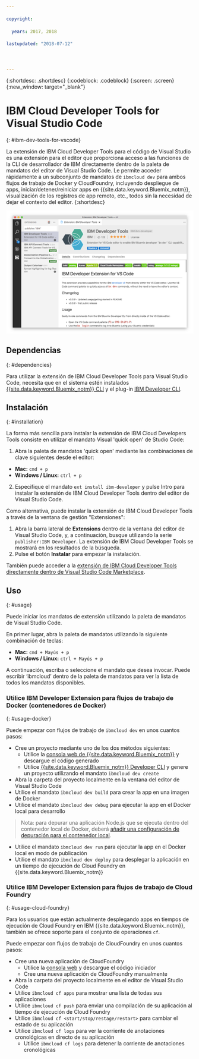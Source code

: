 ```yaml
---

copyright:

  years: 2017, 2018

lastupdated: "2018-07-12"



---
```


{:shortdesc: .shortdesc}
{:codeblock: .codeblock}
{:screen: .screen}
{:new_window: target="_blank"}

# IBM Cloud Developer Tools for Visual Studio Code
{: #ibm-dev-tools-for-vscode}

La extensión de IBM Cloud Developer Tools para el código de Visual Studio es una extensión para el editor que proporciona acceso a las funciones de la CLI de desarrollador de IBM directamente dentro de la paleta de mandatos del editor de Visual Studio Code. Le permite acceder rápidamente a un subconjunto de mandatos de `ibmcloud dev` para ambos flujos de trabajo de Docker y CloudFoundry, incluyendo despliegue de apps, iniciar/detener/reiniciar apps en {{site.data.keyword.Bluemix_notm}}, visualización de los registros de app remoto, etc., todos sin la necesidad de dejar el contexto del editor.
{:shortdesc}

![Captura de pantalla de la pantalla de descarga de la extensión de IBM Developer Tools.](vscode.png "Pantalla de descarga de la extensión en Visual Studio Code")

## Dependencias
{: #dependencies}

Para utilizar la extensión de IBM Cloud Developer Tools para Visual Studio Code, necesita que en el sistema estén instalados [{{site.data.keyword.Bluemix_notm}} CLI](https://plugins.ng.bluemix.net/ui/home.html) y el plug-in [IBM Developer CLI](index.html).

## Instalación
{: #installation}

La forma más sencilla para instalar la extensión de IBM Cloud Developers Tools consiste en utilizar el mandato Visual 'quick open' de Studio Code:

1. Abra la paleta de mandatos 'quick open' mediante las combinaciones de clave siguientes desde el editor:

  * **Mac:** `cmd + p`
  * **Windows / Linux:** `ctrl + p`

2. Especifique el mandato `ext install ibm-developer` y pulse Intro para instalar la extensión de IBM Cloud Developer Tools dentro del editor de Visual Studio Code.

Como alternativa, puede instalar la extensión de IBM Cloud Developer Tools a través de la ventana de gestión "Extensiones":

1. Abra la barra lateral de **Extensions** dentro de la ventana del editor de Visual Studio Code, y, a continuación, busque utilizando la serie `publisher:IBM Developer`. La extensión de IBM Cloud Developer Tools se mostrará en los resultados de la búsqueda.  
2. Pulse el botón **Instalar** para empezar la instalación.

También puede acceder a la [extensión de IBM Cloud Developer Tools directamente dentro de Visual Studio Code Marketplace](https://marketplace.visualstudio.com/items?itemName=IBM.ibm-developer).

## Uso
{: #usage}

Puede iniciar los mandatos de extensión utilizando la paleta de mandatos de Visual Studio Code.

En primer lugar, abra la paleta de mandatos utilizando la siguiente combinación de teclas:

* **Mac:** `cmd + Mayús + p`
* **Windows / Linux:** `ctrl + Mayús + p`

A continuación, escriba o seleccione el mandato que desea invocar. Puede escribir ‘ibmcloud’ dentro de la paleta de mandatos para ver la lista de todos los mandatos disponibles.

### Utilice IBM Developer Extension para flujos de trabajo de Docker (contenedores de Docker)
{: #usage-docker}

Puede empezar con flujos de trabajo de `ibmcloud dev` en unos cuantos pasos:
* Cree un proyecto mediante uno de los dos métodos siguientes:
  * Utilice la [consola web de {{site.data.keyword.Bluemix_notm}}](https://console.ng.bluemix.net/developer/getting-started/) y descargue el código generado
  * Utilice [{{site.data.keyword.Bluemix_notm}} Developer CLI](index.html) y genere un proyecto utilizando el mandato `ibmcloud dev create`
* Abra la carpeta del proyecto localmente en la ventana del editor de Visual Studio Code
* Utilice el mandato `ibmcloud dev build` para crear la app en una imagen de Docker
* Utilice el mandato `ibmcloud dev debug` para ejecutar la app en el Docker local para desarrollo
> Nota: para depurar una aplicación Node.js que se ejecuta dentro del contenedor local de Docker, deberá [añadir una configuración de depuración para el contenedor local](https://github.com/IBM-Bluemix/ibm-developer-extension-vscode#debugging-nodejs-apps-within-the-local-docker-container).
* Utilice el mandato `ibmcloud dev run` para ejecutar la app en el Docker local en modo de publicación
* Utilice el mandato `ibmcloud dev deploy` para desplegar la aplicación en un tiempo de ejecución de Cloud Foundry en {{site.data.keyword.Bluemix_notm}}

### Utilice IBM Developer Extension para flujos de trabajo de Cloud Foundry
{: #usage-cloud-foundry}

Para los usuarios que están actualmente desplegando apps en tiempos de ejecución de Cloud Foundry en IBM {{site.data.keyword.Bluemix_notm}}, también se ofrece soporte para el conjunto de operaciones `cf`.

Puede empezar con flujos de trabajo de CloudFoundry en unos cuantos pasos:
* Cree una nueva aplicación de CloudFoundry
  * Utilice la [consola web](https://console.ng.bluemix.net/dashboard/cf-apps) y descargue el código iniciador
  * Cree una nueva aplicación de CloudFoundry manualmente
* Abra la carpeta del proyecto localmente en el editor de Visual Studio Code
* Utilice `ibmcloud cf apps` para mostrar una lista de todas sus aplicaciones
* Utilice `ibmcloud cf push` para enviar una compilación de su aplicación al tiempo de ejecución de Cloud Foundry
* Utilice `ibmcloud cf <start/stop/restage/restart>` para cambiar el estado de su aplicación
* Utilice `ibmcloud cf logs` para ver la corriente de anotaciones cronológicas en directo de su aplicación
  * Utilice `ibmcloud cf logs` para detener la corriente de anotaciones cronológicas
